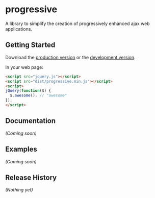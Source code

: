# progressive

A library to simplify the creation of progressively enhanced ajax web applications.

## Getting Started
Download the [production version][min] or the [development version][max].

[min]: https://raw.github.com/longpshorn/ProgressiveJS/master/dist/progressive.min.js
[max]: https://raw.github.com/longpshorn/ProgressiveJS/master/dist/progressive.js

In your web page:

```html
<script src="jquery.js"></script>
<script src="dist/progressive.min.js"></script>
<script>
jQuery(function($) {
  $.awesome(); // "awesome"
});
</script>
```

## Documentation
_(Coming soon)_

## Examples
_(Coming soon)_

## Release History
_(Nothing yet)_
